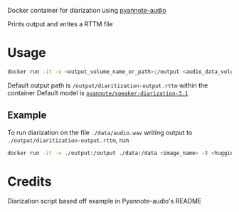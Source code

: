 Docker container for diarization using [pyannote-audio](https://github.com/pyannote/pyannote-audio)

Prints output and writes a RTTM file

# Usage
```bash
docker run -it -v <output_volume_name_or_path>:/output <audio_data_volume_or_directory>:/data <image_name> -t <huggingface_token> [-o <output_path>] [-m <model_name>] <audio_path_inside_container>
```

Default output path is `/output/diaritization-output.rttm` within the container
Default model is [`pyannote/speaker-diarization-3.1`](https://huggingface.co/pyannote/speaker-diarization-3.1)

## Example
To run diarization on the file `./data/audio.wav` writing output to `./output/diaritization-output.rttm`, run
```bash
docker run -it -v ./output:/output ./data:/data <image_name> -t <huggingface_token> /data/audio.wav
```

# Credits
Diarization script based off example in Pyannote-audio's README
